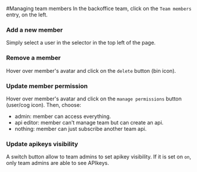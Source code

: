 #Managing team members
In the backoffice team, click on the `Team members` entry, on the left.

### Add a new member
Simply select a user in the selector in the top left of the page.

### Remove a member
Hover over member's avatar and click on the `delete` button (bin icon).

### Update member permission
Hover over member's avatar  and click on the `manage permissions` button (user/cog icon).
Then, choose:

* admin: member can access everything.
* api editor: member can't manage team but can create an api.
* nothing: member can just subscribe another team api.

### Update apikeys visibility
A switch button allow to team admins to set apikey visibility. If it is set on `on`, only team admins are able to see APIkeys.
